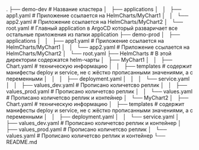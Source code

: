 .
├── demo-dev                         # Название кластера 
│   ├── applications
│   │   ├── app1.yaml                # Приложение ссылается на HelmCharts/MyChart1
│   │   └── app2.yaml                # Приложение ссылается на HelmCharts/MyChart2
│   └── root.yaml                    # Главный application в ArgoCD который разваричает все остальные приложения из папки application 
├── demo-prod
│   ├── applications
│   │   ├── app1.yaml                # Приложение ссылается на HelmCharts/MyChart1
│   │   └── app2.yaml                # Приложение ссылается на HelmCharts/MyChart2
│   └── root.yaml
├── HelmCharts                       # В этой директории содержатся helm-чарты
│   ├── MyChart1
│   │   ├── Chart.yaml               # техническую информацию
│   │   ├── templates                # содержит манифесты deploy и service, не с жёстко прописанными значениями, а с переменными
│   │   │   ├── deployment.yaml
│   │   │   └── service.yaml
│   │   ├── values_dev.yaml          # Прописано количетсво реплик
│   │   ├── values_prod.yaml         # Прописано количетсво реплик
│   │   └── values.yaml              # Прописано количетсво реплик и контейнер
│   └── MyChart2
│       ├── Chart.yaml               # техническую информацию
│       ├── templates                # содержит манифесты deploy и service, не с жёстко прописанными значениями, а с переменными
│       │   ├── deployment.yaml
│       │   └── service.yaml
│       ├── values_dev.yaml          # Прописано количетсво реплик и контейнер
│       ├── values_prod.yaml         # Прописано количетсво реплик
│       └── values.yaml              # Прописано количетсво реплик и контейнер
└── README.md
